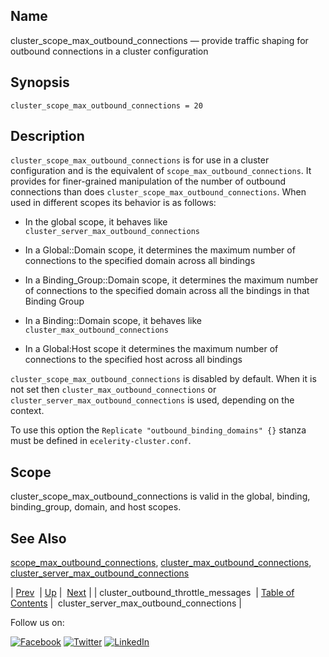 <a name="conf.ref.cluster_scope_max_outbound_connections"></a>
## Name

cluster_scope_max_outbound_connections — provide traffic shaping for outbound connections in a cluster configuration

## Synopsis

`cluster_scope_max_outbound_connections = 20`

<a name="idp23975984"></a>
## Description

`cluster_scope_max_outbound_connections` is for use in a cluster configuration and is the equivalent of `scope_max_outbound_connections`. It provides for finer-grained manipulation of the number of outbound connections than does `cluster_scope_max_outbound_connections`. When used in different scopes its behavior is as follows:

*   In the global scope, it behaves like `cluster_server_max_outbound_connections`

*   In a Global::Domain scope, it determines the maximum number of connections to the specified domain across all bindings

*   In a Binding_Group::Domain scope, it determines the maximum number of connections to the specified domain across all the bindings in that Binding Group

*   In a Binding::Domain scope, it behaves like `cluster_max_outbound_connections`

*   In a Global:Host scope it determines the maximum number of connections to the specified host across all bindings

`cluster_scope_max_outbound_connections` is disabled by default. When it is not set then `cluster_max_outbound_connections` or `cluster_server_max_outbound_connections` is used, depending on the context.

To use this option the `Replicate "outbound_binding_domains" {}` stanza must be defined in `ecelerity-cluster.conf`.

<a name="idp23989488"></a>
## Scope

cluster_scope_max_outbound_connections is valid in the global, binding, binding_group, domain, and host scopes.

<a name="idp23991392"></a>
## See Also

[scope_max_outbound_connections](conf.ref.scope_max_outbound_connections.php "scope_max_outbound_connections"), [cluster_max_outbound_connections](conf.ref.cluster_max_outbound_connections.php "cluster_max_outbound_connections"), [cluster_server_max_outbound_connections](conf.ref.cluster_server_max_outbound_connections.php "cluster_server_max_outbound_connections")

| [Prev](conf.ref.cluster_outbound_throttle_messages.php)  | [Up](config.options.ref.php) |  [Next](conf.ref.cluster_server_max_outbound_connections.php) |
| cluster_outbound_throttle_messages  | [Table of Contents](index.php) |  cluster_server_max_outbound_connections |

Follow us on:

[![Facebook](https://support.messagesystems.com/images/icon-facebook.png)](http://www.facebook.com/messagesystems) [![Twitter](https://support.messagesystems.com/images/icon-twitter.png)](http://twitter.com/#!/MessageSystems) [![LinkedIn](https://support.messagesystems.com/images/icon-linkedin.png)](http://www.linkedin.com/company/message-systems)